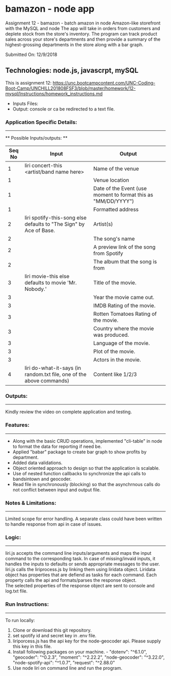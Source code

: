 # bamazon - node app
Assignment 12 - bamazon - batch amazon in node 
Amazon-like storefront with the MySQL and node
The app will take in orders from customers and deplete stock from the store's inventory. 
The program can track product sales across your store's departments and 
then provide a summary of the highest-grossing departments in the store along with a bar graph. 

Submitted On: 12/9/2018

## Technologies: node.js, javascrpt, mySQL

This is assignment 12: https://unc.bootcampcontent.com/UNC-Coding-Boot-Camp/UNCHILL201808FSF3/blob/master/homework/12-mysql/Instructions/homework_instructions.md

* Inputs Files: 
* Output: console or ca be redirected to a text file.


### Application Specific Details:
-----------------------------
** Possible Inputs/outputs: **

Seq No   | Input        | Output         | 
-------- | ------------  | -------------- | 
1  |   liri  concert-this <artist/band name here> | Name of the venue  | 
1  |   | Venue location 	 | 
1  |   | Date of the Event (use moment to format this as "MM/DD/YYYY") 	|  
1  |   | Formatted address | 
2 |    liri spotify-this-song <song name here> else defaults to "The Sign" by Ace of Base. | Artist(s) 						| 
2 |                                                                                       | The song's name | 
2  |                                                                                       | A preview link of the song from Spotify | 
2  |                                                                                       | The album that the song is from |
3 | liri movie-this <movie name here> else defaults to movie 'Mr. Nobody.'              | Title of the movie. | 
3  |                                                                                       | Year the movie came out. | 
3  |                                                                                       | IMDB Rating of the movie. | 
3 |                                                                                       | Rotten Tomatoes Rating of the movie. | 
3  |                                                                                       | Country where the movie was produced. | 
3  |                                                                                       | Language of the movie. | 
3  |                                                                                       | Plot of the movie. | 
3  |                                                                                       | Actors in the movie. | 
4 | liri do-what-it-says (in random.txt file, one of the above commands) | Content like 1/2/3 | 
                  

### Outputs:
--------------
Kindly review the video on complete application and testing.

			
### Features:
----------
* Along with the basic CRUD operations, implemented "cli-table" in node to format the data for reporting if need be. 
* Applied "babar" package to create bar graph to show profits by department.
* Added data validations.
* Object oriented approach to design so that the application is scalable.
* Use of nested function callbacks to synchronize the api calls to bandsintown and geocoder.
* Read file in synchronously (blocking) so that the asynchrnous calls do not conflict between input and output file.


### Notes & Limitations:
--------------------
Limited scope for error handling. A separate class could have been written to handle response from api in case of issues.
  

### Logic:
-------
liri.js accepts the command line inputs/arguments and maps the input command to the corresponding task. 
In case of missing/invaid inputs, it handles the inputs to defaults or sends appropriate messages to the user.
liri.js calls the liriprocess.js by linking them using liridata object.
Liridata object has properties that are defiend as tasks for each command.
Each property calls the api and formats/parses the response object.  
The selected properties of the response object are sent to console and log.txt file. 
	
### Run Instructions:
--------------
To run locally:

1) Clone or download this git repository.
2) set spotify id  and secret key in .env file. 
3) liriporcess.js has the api key for the node-geocoder api. Please supply this key in this file.
3) Install following packages on your machine. - 
    "dotenv": "^6.1.0",
    "geocoder": "^0.2.3",
    "moment": "^2.22.2",
    "node-geocoder": "^3.22.0",
    "node-spotify-api": "^1.0.7",
    "request": "^2.88.0"
4) Use node liri <command> on command line and run the program.
